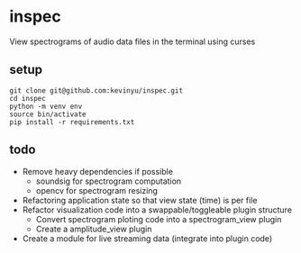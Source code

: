 # inspec
View spectrograms of audio data files in the terminal using curses

## setup

```
git clone git@github.com:kevinyu/inspec.git
cd inspec
python -m venv env
source bin/activate
pip install -r requirements.txt
```

## todo

* Remove heavy dependencies if possible
    * soundsig for spectrogram computation
    * opencv for spectrogram resizing
* Refactoring application state so that view state (time) is per file
* Refactor visualization code into a swappable/toggleable plugin structure
    * Convert spectrogram ploting code into a spectrogram_view plugin
    * Create a amplitude_view plugin
* Create a module for live streaming data (integrate into plugin code)
